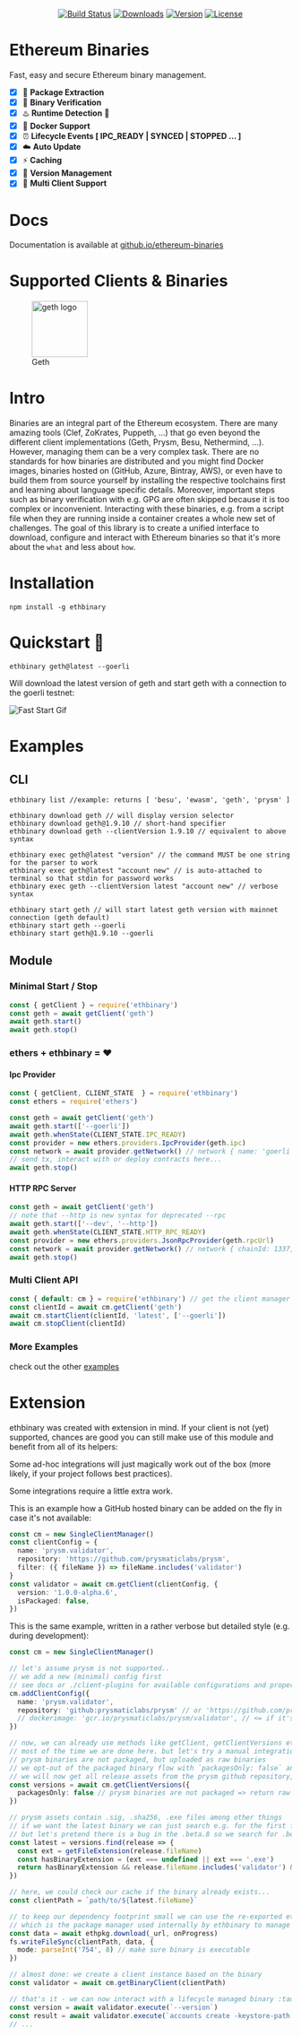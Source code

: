 <p align="center">
  <a href="https://circleci.com/gh/PhilippLgh/ethereum-binaries"><img src="https://img.shields.io/circleci/project/github/PhilippLgh/ethereum-binaries/master.svg" alt="Build Status"></a>
  <a href="https://npmcharts.com/compare/ethbinary?minimal=true"><img src="https://img.shields.io/npm/dm/ethbinary.svg" alt="Downloads"></a>
  <a href="https://www.npmjs.com/package/ethbinary"><img src="https://img.shields.io/npm/v/ethbinary.svg" alt="Version"></a>
  <a href="https://www.npmjs.com/package/ethbinary"><img src="https://img.shields.io/npm/l/ethbinary.svg" alt="License"></a>
  <br>
</p>

# Ethereum Binaries

Fast, easy and secure Ethereum binary management.

- [X] 🎁 **Package Extraction**
- [x] 🔐 **Binary Verification**
- [x] ♨️ **Runtime Detection** 🐍
- [X] 🐳 **Docker Support** 
- [X] ⏰ **Lifecycle Events [ IPC_READY | SYNCED | STOPPED ... ]** 
- [x] ☁️ **Auto Update**
- [x] ⚡ **Caching**
- [x] 🐙 **Version Management**
- [x] 🌈 **Multi Client Support**

# Docs

Documentation is available at [github.io/ethereum-binaries](https://philipplgh.github.io/ethereum-binaries/#/)

# Supported Clients & Binaries
<p>
  <figure>
    <img align="center" height="100" src="https://geth.ethereum.org/static/images/mascot.png" alt="geth logo">
    <figcaption>Geth</figcaption>
  </figure>
</p>

# Intro

Binaries are an integral part of the Ethereum ecosystem. There are many amazing tools (Clef, ZoKrates, Puppeth, ...) that go even beyond the different client implementations (Geth, Prysm, Besu, Nethermind, ...).
However, managing them can be a very complex task. There are no standards for how binaries are distributed and you might find Docker images, binaries hosted on (GitHub, Azure, Bintray, AWS), or even have to build them from source yourself by installing the respective toolchains first and learning about language specific details.
Moreover, important steps such as binary verification with e.g. GPG are often skipped because it is too complex or inconvenient.
Interacting with these binaries, e.g. from a script file when they are running inside a container creates a whole new set of challenges.
The goal of this library is to create a unified interface to download, configure and interact with Ethereum binaries so that it's more about the `what` and less about `how`.

# Installation
```shell
npm install -g ethbinary
```

# Quickstart 🚀

```shell
ethbinary geth@latest --goerli
```

Will download the latest version of geth and start geth with a connection to the goerli testnet:

![Fast Start Gif](./img/fast_start.gif?raw=true)

# Examples

## CLI
```shell
ethbinary list //example: returns [ 'besu', 'ewasm', 'geth', 'prysm' ]

ethbinary download geth // will display version selector
ethbinary download geth@1.9.10 // short-hand specifier
ethbinary download geth --clientVersion 1.9.10 // equivalent to above syntax

ethbinary exec geth@latest "version" // the command MUST be one string for the parser to work
ethbinary exec geth@latest "account new" // is auto-attached to terminal so that stdin for password works
ethbinary exec geth --clientVersion latest "account new" // verbose syntax

ethbinary start geth // will start latest geth version with mainnet connection (geth default)
ethbinary start geth --goerli
ethbinary start geth@1.9.10 --goerli
```

## Module
### Minimal Start / Stop

```javascript
const { getClient } = require('ethbinary')
const geth = await getClient('geth')
await geth.start()
await geth.stop()
```

### ethers + ethbinary = ❤️

#### Ipc Provider

```javascript
const { getClient, CLIENT_STATE  } = require('ethbinary')
const ethers = require('ethers')

const geth = await getClient('geth')
await geth.start(['--goerli'])
await geth.whenState(CLIENT_STATE.IPC_READY)
const provider = new ethers.providers.IpcProvider(geth.ipc)
const network = await provider.getNetwork() // network { name: 'goerli', chainId: 5, ensAddress: '0x00000000000C2E074eC69A0dFb2997BA6C7d2e1e' }
// send tx, interact with or deploy contracts here...
await geth.stop()
```

#### HTTP RPC Server

```javascript
const geth = await getClient('geth')
// note that --http is new syntax for deprecated --rpc
await geth.start(['--dev', '--http'])
await geth.whenState(CLIENT_STATE.HTTP_RPC_READY)
const provider = new ethers.providers.JsonRpcProvider(geth.rpcUrl)
const network = await provider.getNetwork() // network { chainId: 1337, name: 'unknown' }
await geth.stop()
```

### Multi Client API

```javascript
const { default: cm } = require('ethbinary') // get the client manager instance
const clientId = await cm.getClient('geth')
await cm.startClient(clientId, 'latest', ['--goerli'])
await cm.stopClient(clientId)
```

### More Examples

check out the other [examples](./examples)

# Extension

ethbinary was created with extension in mind.
If your client is not (yet) supported, chances are good you can still make use of this module and benefit from all of its helpers:

Some ad-hoc integrations will just magically work out of the box (more likely, if your project follows best practices).

Some integrations require a little extra work.

This is an example how a GitHub hosted binary can be added on the fly in case it's not available:

```typescript
const cm = new SingleClientManager()
const clientConfig = { 
  name: 'prysm.validator', 
  repository: 'https://github.com/prysmaticlabs/prysm', 
  filter: ({ fileName }) => fileName.includes('validator') 
}
const validator = await cm.getClient(clientConfig, {
  version: '1.0.0-alpha.6',
  isPackaged: false,
})
```

This is the same example, written in a rather verbose but detailed style (e.g. during development):

```typescript
const cm = new SingleClientManager()

// let's assume prysm is not supported..
// we add a new (minimal) config first 
// see docs or ./client-plugins for available configurations and properties
cm.addClientConfig({
  name: 'prysm.validator',
  repository: 'github:prysmaticlabs/prysm' // or 'https://github.com/prysmaticlabs/prysm'
  // dockerimage: 'gcr.io/prysmaticlabs/prysm/validator', // <= if it's a dockerized client
})

// now, we can already use methods like getClient, getClientVersions etc..
// most of the time we are done here. but let's try a manual integration
// prysm binaries are not packaged, but uploaded as raw binaries
// we opt-out of the packaged binary flow with `packagesOnly: false` and take care of release assets ourselves
// we will now get all release assets from the prysm github repository, ordered by latest version
const versions = await cm.getClientVersions({
  packagesOnly: false // prysm binaries are not packaged => return raw assets
})

// prysm assets contain .sig, .sha256, .exe files among other things
// if we want the latest binary we can just search e.g. for the first file with .exe or no extension 
// but let's pretend there is a bug in the .beta.8 so we search for .beta.6
const latest = versions.find(release => {
  const ext = getFileExtension(release.fileName)
  const hasBinaryExtension = (ext === undefined || ext === '.exe')
  return hasBinaryExtension && release.fileName.includes('validator') && release.version === '1.0.0-alpha.6'
})

// here, we could check our cache if the binary already exists...
const clientPath = `path/to/${latest.fileName}`

// to keep our dependency footprint small we can use the re-exported ethpkg module
// which is the package manager used internally by ethbinary to manage (find, download, extract, verify...) assets
const data = await ethpkg.download(_url, onProgress)
fs.writeFileSync(clientPath, data, {
  mode: parseInt('754', 8) // make sure binary is executable
})

// almost done: we create a client instance based on the binary 
const validator = await cm.getBinaryClient(clientPath)

// that's it - we can now interact with a lifecycle managed binary :tada: 
const version = await validator.execute(`--version`)
const result = await validator.execute(`accounts create -keystore-path "${__dirname}" --password="${password}"`)
// ...

```
